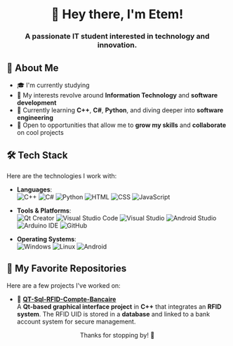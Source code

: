 <h1 align="center">👋 Hey there, I'm Etem!</h1>
<h3 align="center">A passionate IT student interested in technology and innovation.</h3>


## 🚀 About Me  
- 🎓 I'm currently studying 
- 🎯 My interests revolve around **Information Technology** and **software development**  
- 🌱 Currently learning **C++**, **C#**, **Python**, and diving deeper into **software engineering**  
- 💼 Open to opportunities that allow me to **grow my skills** and **collaborate** on cool projects  


## 🛠️ Tech Stack  
Here are the technologies I work with:  

- **Languages**:  
  ![C++](https://img.shields.io/badge/-C++-00599C?logo=c%2B%2B&logoColor=white) ![C#](https://img.shields.io/badge/-C%23-239120?logo=c-sharp&logoColor=white) ![Python](https://img.shields.io/badge/-Python-3776AB?logo=python&logoColor=white) ![HTML](https://img.shields.io/badge/-HTML5-E34F26?logo=html5&logoColor=white) ![CSS](https://img.shields.io/badge/-CSS3-1572B6?logo=css3&logoColor=white) ![JavaScript](https://img.shields.io/badge/-JavaScript-F7DF1E?logo=javascript&logoColor=black)  

- **Tools & Platforms**:  
  ![Qt Creator](https://img.shields.io/badge/-Qt-41CD52?logo=qt&logoColor=white) ![Visual Studio Code](https://img.shields.io/badge/-VS%20Code-007ACC?logo=visual-studio-code&logoColor=white) ![Visual Studio](https://img.shields.io/badge/-Visual%20Studio-5C2D91?logo=visual-studio&logoColor=white) ![Android Studio](https://img.shields.io/badge/-Android%20Studio-3DDC84?logo=android-studio&logoColor=white) ![Arduino IDE](https://img.shields.io/badge/-Arduino-00979D?logo=arduino&logoColor=white) ![GitHub](https://img.shields.io/badge/-GitHub-181717?logo=github&logoColor=white)  

- **Operating Systems**:  
  ![Windows](https://img.shields.io/badge/-Windows-0078D6?logo=windows&logoColor=white) ![Linux](https://img.shields.io/badge/-Linux-FCC624?logo=linux&logoColor=black) ![Android](https://img.shields.io/badge/-Android-3DDC84?logo=android&logoColor=white)  

<!--
## 📈 My GitHub Stats  
<p align="center">
  <img src="https://github-readme-stats.vercel.app/api?username=Etem-Source&show_icons=true&theme=tokyonight" alt="[Etem]'s GitHub Stats" />
</p>
-->


## 🌟 My Favorite Repositories  
Here are a few projects I've worked on:  

- 🔹 [**QT-Sql-RFID-Compte-Bancaire**](https://github.com/Etem-Source/QT-Sql-RFID-Compte-Bancaire)  
   A **Qt-based graphical interface project** in **C++** that integrates an **RFID system**. The RFID UID is stored in a **database** and linked to a bank account system for secure management.  


<p align="center">Thanks for stopping by! 🚀</p>
